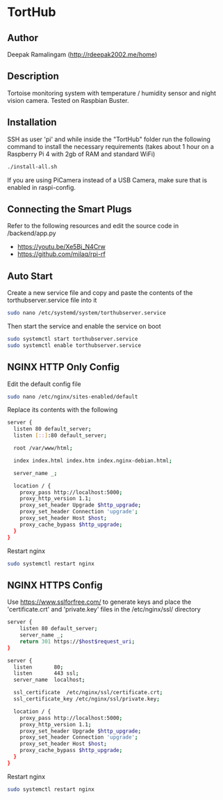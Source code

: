 # TortHub
## Author
Deepak Ramalingam (http://rdeepak2002.me/home)

## Description
Tortoise monitoring system with temperature / humidity sensor and night vision camera. Tested on Raspbian Buster.

## Installation
SSH as user 'pi' and while inside the "TortHub" folder run the following command to install the necessary requirements (takes about 1 hour on a Raspberry Pi 4 with 2gb of RAM and standard WiFi)

```sh
./install-all.sh
```

If you are using PiCamera instead of a USB Camera, make sure that is enabled in raspi-config.

## Connecting the Smart Plugs
Refer to the following resources and edit the source code in /backend/app.py
* https://youtu.be/Xe5Bj_N4Crw
* https://github.com/milaq/rpi-rf

## Auto Start
Create a new service file and copy and paste the contents of the torthubserver.service file into it

```sh
sudo nano /etc/systemd/system/torthubserver.service
```

Then start the service and enable the service on boot

```sh
sudo systemctl start torthubserver.service
sudo systemctl enable torthubserver.service
```

## NGINX HTTP Only Config
Edit the default config file

```sh
sudo nano /etc/nginx/sites-enabled/default
```

Replace its contents with the following

```sh
server {
  listen 80 default_server;
  listen [::]:80 default_server;

  root /var/www/html;

  index index.html index.htm index.nginx-debian.html;

  server_name _;

  location / {
    proxy_pass http://localhost:5000;
    proxy_http_version 1.1;
    proxy_set_header Upgrade $http_upgrade;
    proxy_set_header Connection 'upgrade';
    proxy_set_header Host $host;
    proxy_cache_bypass $http_upgrade;
  }
}
```

Restart nginx

```sh
sudo systemctl restart nginx
```

## NGINX HTTPS Config

Use https://www.sslforfree.com/ to generate keys and place the 'certificate.crt' and 'private.key' files in the /etc/nginx/ssl/ directory

```sh
server {
    listen 80 default_server;
    server_name _;
    return 301 https://$host$request_uri;
}

server {
  listen       80;
  listen       443 ssl;
  server_name  localhost;

  ssl_certificate  /etc/nginx/ssl/certificate.crt;
  ssl_certificate_key /etc/nginx/ssl/private.key;

  location / {
    proxy_pass http://localhost:5000;
    proxy_http_version 1.1;
    proxy_set_header Upgrade $http_upgrade;
    proxy_set_header Connection 'upgrade';
    proxy_set_header Host $host;
    proxy_cache_bypass $http_upgrade;
  }
}
```

Restart nginx

```sh
sudo systemctl restart nginx
```
